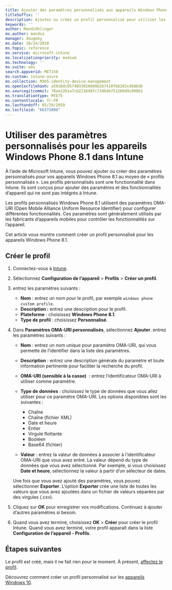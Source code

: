 ```yaml
---
title: Ajouter des paramètres personnalisés aux appareils Windows Phone 8.1 dans Microsoft Intune - Azure | Microsoft Docs
titleSuffix: ''
description: Ajoutez ou créez un profil personnalisé pour utiliser les paramètres OMA-URI sur les appareils exécutant Windows Phone 8.1 dans Microsoft Intune.
keywords: ''
author: MandiOhlinger
ms.author: mandia
manager: dougeby
ms.date: 10/24/2018
ms.topic: reference
ms.service: microsoft-intune
ms.localizationpriority: medium
ms.technology: ''
ms.suite: ems
search.appverid: MET150
ms.custom: intune-azure
ms.collection: M365-identity-device-management
ms.openlocfilehash: a5918dc0574033020689b267418fb6283cd686db
ms.sourcegitcommit: 78ae22b1a7cb221648fc7346db751269d9c898b1
ms.translationtype: MTE75
ms.contentlocale: fr-FR
ms.lasthandoff: 05/29/2019
ms.locfileid: "66373898"
---
```

# <a name="use-custom-settings-for-windows-phone-81-devices-in-intune"></a>Utiliser des paramètres personnalisés pour les appareils Windows Phone 8.1 dans Intune

À l’aide de Microsoft Intune, vous pouvez ajouter ou créer des paramètres personnalisés pour vos appareils Windows Phone 8.1 au moyen de « profils personnalisés ». Les profils personnalisés sont une fonctionnalité dans Intune. Ils sont conçus pour ajouter des paramètres et des fonctionnalités d’appareil qui ne sont pas intégrés à Intune.

Les profils personnalisés Windows Phone 8.1 utilisent des paramètres OMA-URI (Open Mobile Alliance Uniform Resource Identifier) pour configurer différentes fonctionnalités. Ces paramètres sont généralement utilisés par les fabricants d’appareils mobiles pour contrôler les fonctionnalités sur l’appareil.

Cet article vous montre comment créer un profil personnalisé pour les appareils Windows Phone 8.1. 

## <a name="create-the-profile"></a>Créer le profil

1. Connectez-vous à [Intune](https://go.microsoft.com/fwlink/?linkid=2090973).
2. Sélectionnez **Configuration de l’appareil** > **Profils** > **Créer un profil**.
3. entrez les paramètres suivants :

    - **Nom** : entrez un nom pour le profil, par exemple `windows phone custom profile`.
    - **Description :** entrez une description pour le profil.
    - **Plateforme** : choisissez **Windows Phone 8.1**.
    - **Type de profil** : choisissez **Personnalisé**.

4. Dans **Paramètres OMA-URI personnalisés**, sélectionnez **Ajouter**. entrez les paramètres suivants :

    - **Nom** : entrez un nom unique pour paramètre OMA-URI, qui vous permette de l’identifier dans la liste des paramètres.
    - **Description** : entrez une description générale du paramètre et toute information pertinente pour faciliter la recherche du profil.
    - **OMA-URI (sensible à la casse)**  : entrez l’identificateur OMA-URI à utiliser comme paramètre.
    - **Type de données** : choisissez le type de données que vous allez utiliser pour ce paramètre OMA-URI. Les options disponibles sont les suivantes :

        - Chaîne
        - Chaîne (fichier XML)
        - Date et heure
        - Entier
        - Virgule flottante
        - Booléen
        - Base64 (fichier)

    - **Valeur** : entrez la valeur de données à associer à l’identificateur OMA-URI que vous avez entré. La valeur dépend du type de données que vous avez sélectionné. Par exemple, si vous choisissez **Date et heure**, sélectionnez la valeur à partir d’un sélecteur de dates.

    Une fois que vous avez ajouté des paramètres, vous pouvez sélectionner **Exporter**. L’option **Exporter** crée une liste de toutes les valeurs que vous avez ajoutées dans un fichier de valeurs séparées par des virgules (.csv).

5. Cliquez sur **OK** pour enregistrer vos modifications. Continuez à ajouter d’autres paramètres si besoin.
6. Quand vous avez terminé, choisissez **OK** > **Créer** pour créer le profil Intune. Quand vous avez terminé, votre profil apparaît dans la liste **Configuration de l’appareil - Profils**.

## <a name="next-steps"></a>Étapes suivantes

Le profil est créé, mais il ne fait rien pour le moment. À présent, [affectez le profil](device-profile-assign.md).

Découvrez comment créer un profil personnalisé sur les [appareils Windows 10](custom-settings-windows-10.md).
